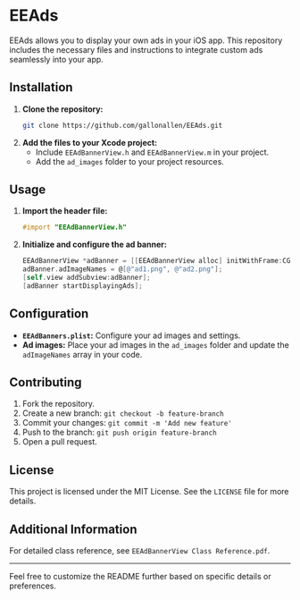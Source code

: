 # EEAds

EEAds allows you to display your own ads in your iOS app. This repository includes the necessary files and instructions to integrate custom ads seamlessly into your app.

## Installation

1. **Clone the repository:**
   ```bash
   git clone https://github.com/gallonallen/EEAds.git
   ```
2. **Add the files to your Xcode project:**
   - Include `EEAdBannerView.h` and `EEAdBannerView.m` in your project.
   - Add the `ad_images` folder to your project resources.

## Usage

1. **Import the header file:**
   ```objective-c
   #import "EEAdBannerView.h"
   ```
2. **Initialize and configure the ad banner:**
   ```objective-c
   EEAdBannerView *adBanner = [[EEAdBannerView alloc] initWithFrame:CGRectMake(0, 0, self.view.frame.size.width, 50)];
   adBanner.adImageNames = @[@"ad1.png", @"ad2.png"];
   [self.view addSubview:adBanner];
   [adBanner startDisplayingAds];
   ```

## Configuration

- **`EEAdBanners.plist`:** Configure your ad images and settings.
- **Ad images:** Place your ad images in the `ad_images` folder and update the `adImageNames` array in your code.

## Contributing

1. Fork the repository.
2. Create a new branch: `git checkout -b feature-branch`
3. Commit your changes: `git commit -m 'Add new feature'`
4. Push to the branch: `git push origin feature-branch`
5. Open a pull request.

## License

This project is licensed under the MIT License. See the `LICENSE` file for more details.

## Additional Information

For detailed class reference, see `EEAdBannerView Class Reference.pdf`.

---

Feel free to customize the README further based on specific details or preferences.
